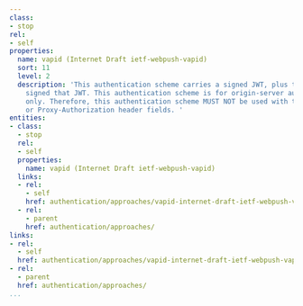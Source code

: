 ```yaml
---
class:
- stop
rel:
- self
properties:
  name: vapid (Internet Draft ietf-webpush-vapid)
  sort: 11
  level: 2
  description: 'This authentication scheme carries a signed JWT, plus the key that
    signed that JWT. This authentication scheme is for origin-server authentication
    only. Therefore, this authentication scheme MUST NOT be used with the Proxy-Authenticate
    or Proxy-Authorization header fields. '
entities:
- class:
  - stop
  rel:
  - self
  properties:
    name: vapid (Internet Draft ietf-webpush-vapid)
  links:
  - rel:
    - self
    href: authentication/approaches/vapid-internet-draft-ietf-webpush-vapid.md
  - rel:
    - parent
    href: authentication/approaches/
links:
- rel:
  - self
  href: authentication/approaches/vapid-internet-draft-ietf-webpush-vapid.md
- rel:
  - parent
  href: authentication/approaches/
...
```

